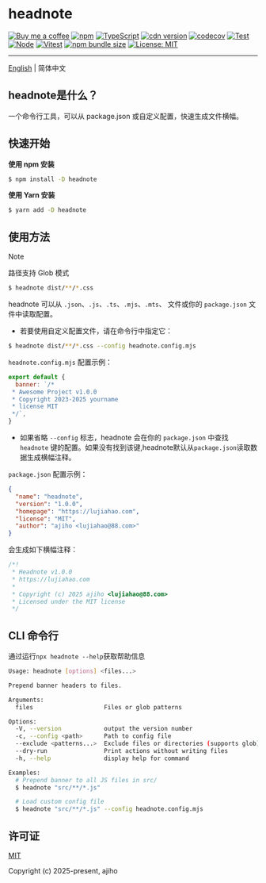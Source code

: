 # headnote

[![Buy me a coffee](https://img.shields.io/badge/Buy%20me%20a%20coffee-048754?logo=buymeacoffee)](https://www.lujiahao.com/sponsor)
[![npm](https://img.shields.io/npm/v/headnote)](https://www.npmjs.com/package/headnote)
[![TypeScript](https://img.shields.io/badge/%3C%2F%3E-TypeScript-%230074c1.svg)](http://www.typescriptlang.org/)
[![cdn version](https://data.jsdelivr.com/v1/package/npm/headnote/badge)](https://www.jsdelivr.com/package/npm/headnote)
[![codecov](https://codecov.io/gh/ajiho/headnote/graph/badge.svg?token=G2P1AI238H)](https://codecov.io/gh/ajiho/headnote)
[![Test](https://img.shields.io/github/actions/workflow/status/ajiho/headnote/test.yml?label=Test&logo=github&style=flat-square&branch=main)](https://github.com/ajiho/headnote/actions/workflows/test.yml)
[![Node](https://img.shields.io/node/v/headnote.svg)](https://nodejs.org/en/about/previous-releases)
[![Vitest](https://img.shields.io/badge/tested%20with-vitest-fcc72b.svg?logo=vitest)](https://vitest.dev/)
[![npm bundle size](https://deno.bundlejs.com/badge?q=headnote)](https://bundlejs.com/?q=headnote)
[![License: MIT](https://img.shields.io/badge/License-MIT-yellow.svg)](https://opensource.org/licenses/MIT)

---

[English](./README.en.md) | 简体中文

## headnote是什么？

一个命令行工具，可以从 package.json 或自定义配置，快速生成文件横幅。

## 快速开始

**使用 npm 安装**

```bash
$ npm install -D headnote
```

**使用 Yarn 安装**

```bash
$ yarn add -D headnote
```

## 使用方法

> [!NOTE]
> 路径支持 Glob 模式

```bash
$ headnote dist/**/*.css
```

headnote 可以从 `.json`、`.js`、`.ts`、`.mjs`、`.mts`、 文件或你的 `package.json` 文件中读取配置。

- 若要使用自定义配置文件，请在命令行中指定它：

```bash
$ headnote dist/**/*.css --config headnote.config.mjs
```

`headnote.config.mjs` 配置示例：

```js
export default {
  banner: `/*
 * Awesome Project v1.0.0
 * Copyright 2023-2025 yourname
 * license MIT
 */`,
}
```

- 如果省略 `--config` 标志，headnote 会在你的 `package.json` 中查找 `headnote` 键的配置。如果没有找到该键,headnote默认从`package.json`读取数据生成横幅注释。

`package.json` 配置示例：

```json
{
  "name": "headnote",
  "version": "1.0.0",
  "homepage": "https://lujiahao.com",
  "license": "MIT",
  "author": "ajiho <lujiahao@88.com>"
}
```

会生成如下横幅注释：

```js
/*!
 * Headnote v1.0.0
 * https://lujiahao.com
 *
 * Copyright (c) 2025 ajiho <lujiahao@88.com>
 * Licensed under the MIT license
 */
```

## CLI 命令行

通过运行`npx headnote --help`获取帮助信息

```bash
Usage: headnote [options] <files...>

Prepend banner headers to files.

Arguments:
  files                    Files or glob patterns

Options:
  -V, --version            output the version number
  -c, --config <path>      Path to config file
  --exclude <patterns...>  Exclude files or directories (supports glob)
  --dry-run                Print actions without writing files
  -h, --help               display help for command

Examples:
  # Prepend banner to all JS files in src/
  $ headnote "src/**/*.js"

  # Load custom config file
  $ headnote "src/**/*.js" --config headnote.config.mjs
```

## 许可证

[MIT](https://github.com/ajiho/headnote/blob/main/LICENSE)

Copyright (c) 2025-present, ajiho
